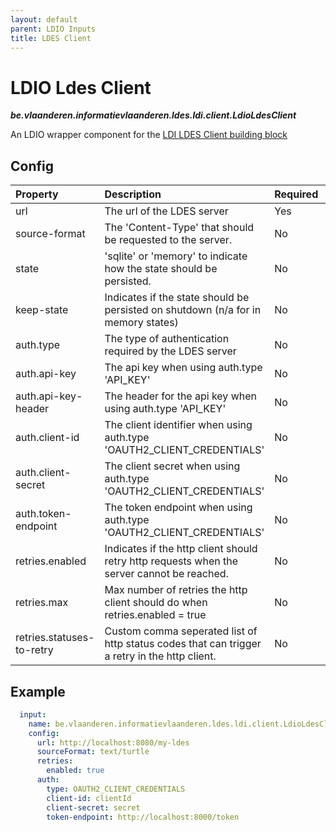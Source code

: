 ```yaml
---
layout: default
parent: LDIO Inputs
title: LDES Client
---
```


# LDIO Ldes Client
***be.vlaanderen.informatievlaanderen.ldes.ldi.client.LdioLdesClient***

An LDIO wrapper component for the [LDI LDES Client building block]

## Config

| Property                  | Description                                                                                   | Required | Default             | Example                       | Supported values                                              |
|:--------------------------|:----------------------------------------------------------------------------------------------|:---------|:--------------------|:------------------------------|:--------------------------------------------------------------|
| url                       | The url of the LDES server                                                                    | Yes      | N/A                 | http://localhost:8080/my-ldes | HTTP and HTTPS urls                                           |
| source-format             | The 'Content-Type' that should be requested to the server.                                    | No       | application/ld+json | application/n-quads           | Any type supported by [Apache Jena](https://jena.apache.org/) |
| state                     | 'sqlite' or 'memory' to indicate how the state should be persisted.                           | No       | memory              | sqlite                        | 'sqlite' or 'memory'                                          |
| keep-state                | Indicates if the state should be persisted on shutdown (n/a for in memory states)             | No       | false               | false                         | true or false                                                 |
| auth.type                 | The type of authentication required by the LDES server                                        | No       | NO_AUTH             | OAUTH2_CLIENT_CREDENTIALS     | NO_AUTH, API_KEY or OAUTH2_CLIENT_CREDENTIALS                 |
| auth.api-key              | The api key when using auth.type 'API_KEY'                                                    | No       | N/A                 | myKey                         | String                                                        |
| auth.api-key-header       | The header for the api key when using auth.type 'API_KEY'                                     | No       | X-API-KEY           | X-API-KEY                     | String                                                        |
| auth.client-id            | The client identifier when using auth.type 'OAUTH2_CLIENT_CREDENTIALS'                        | No       | N/A                 | myId                          | String                                                        |
| auth.client-secret        | The client secret when using auth.type 'OAUTH2_CLIENT_CREDENTIALS'                            | No       | N/A                 | mySecret                      | String                                                        |
| auth.token-endpoint       | The token endpoint when using auth.type 'OAUTH2_CLIENT_CREDENTIALS'                           | No       | N/A                 | http://localhost:8000/token   | HTTP and HTTPS urls                                           |
| retries.enabled           | Indicates if the http client should retry http requests when the server cannot be reached.    | No       | true                | true                          | true or false                                                 |
| retries.max               | Max number of retries the http client should do when retries.enabled = true                   | No       | 5                   | 100                           | Integer                                                       |
| retries.statuses-to-retry | Custom comma seperated list of http status codes that can trigger a retry in the http client. | No       | N/A                 | 410,451                       | Comma seperated list of Integers                              |


## Example

```yaml
  input:
    name: be.vlaanderen.informatievlaanderen.ldes.ldi.client.LdioLdesClient
    config:
      url: http://localhost:8080/my-ldes
      sourceFormat: text/turtle
      retries:
        enabled: true
      auth:
        type: OAUTH2_CLIENT_CREDENTIALS
        client-id: clientId
        client-secret: secret
        token-endpoint: http://localhost:8000/token
```

[LDI LDES Client building block]: /core/ldes-client